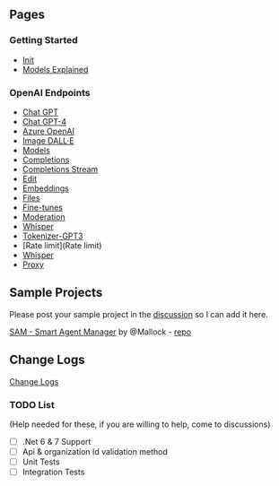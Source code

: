 ##  Pages 
### Getting Started
* [Init](Init)
* [Models Explained](Models-explained)
### OpenAI Endpoints
* [Chat GPT](Chat-GPT)
* [Chat GPT-4](Chat-GPT)
* [Azure OpenAI](Azure-OpenAI)
* [Image DALL·E](Dall-E)  
* [Models](Models)  
* [Completions](Completions)  
* [Completions Stream](Completions-Stream)
* [Edit](Edit)  
* [Embeddings](Embeddings)  
* [Files](Files)  
* [Fine-tunes](Fine-Tuning)  
* [Moderation](Moderation)
* [Whisper](Whisper)
* [Tokenizer-GPT3](Tokenizer)
* [Rate limit](Rate limit)
* [Whisper](Whisper)
* [Proxy](Proxy)

## Sample Projects
Please post your sample project in the [discussion](https://github.com/betalgo/openai/discussions) so I can add it here.

[SAM - Smart Agent Manager](https://github.com/betalgo/openai/discussions/157#discussion-4956146) by @Mallock - [repo](https://github.com/Mallock/sam-smart-agent-manager)

## Change Logs
[Change Logs](Change-Logs)
### TODO List 
(Help needed for these, if you are willing to help, come to discussions)
- [ ] .Net 6 & 7 Support
- [ ] Api & organization Id validation method
- [ ] Unit Tests
- [ ] Integration Tests